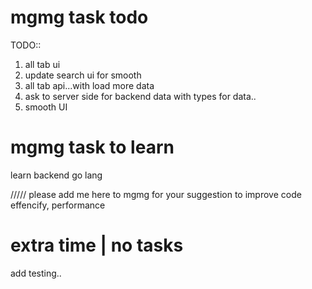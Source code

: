 # mgmg task todo
TODO:: 
1. all tab ui
2. update search ui for smooth
3. all tab api...with load more data
4. ask to server side for backend data with types for data..
5. smooth UI

# mgmg task to learn
 learn backend go lang

 ///// please add me here to mgmg for your suggestion to improve code effencify, performance


 # extra time | no tasks
  add testing..
